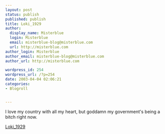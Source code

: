```yaml
---
layout: post
status: publish
published: publish
title: Loki_1929
author:
  display_name: Misterblue
  login: Misterblue
  email: misterblue-blog@misterblue.com
  url: http://misterblue.com
author_login: Misterblue
author_email: misterblue-blog@misterblue.com
author_url: http://misterblue.com

wordpress_id: 254
wordpress_url: /?p=254
date: 2003-04-04 02:06:21
categories:
- Blogroll


---
```

I love my country with all my heart, but goddamn my government's being a bitch right now.
<!--more-->
<a href="http://slashdot.org/~Loki_1929">Loki_1929</a>
